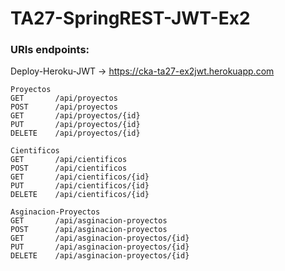 # TA27-SpringREST-JWT-Ex2
### URIs endpoints:

Deploy-Heroku-JWT -> https://cka-ta27-ex2jwt.herokuapp.com

```
Proyectos
GET       /api/proyectos
POST      /api/proyectos
GET       /api/proyectos/{id}
PUT       /api/proyectos/{id}
DELETE    /api/proyectos/{id}

Cientificos
GET       /api/cientificos
POST      /api/cientificos
GET       /api/cientificos/{id}
PUT       /api/cientificos/{id}
DELETE    /api/cientificos/{id}

Asginacion-Proyectos
GET       /api/asginacion-proyectos
POST      /api/asginacion-proyectos
GET       /api/asginacion-proyectos/{id}
PUT       /api/asginacion-proyectos/{id}
DELETE    /api/asginacion-proyectos/{id}

```
